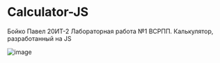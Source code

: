 # Calculator-JS

Бойко Павел 20ИТ-2 Лабораторная работа №1 ВСРПП. Калькулятор, разработанный на JS

![image](https://user-images.githubusercontent.com/108552195/197420122-62cd55b6-e07c-4c63-b8a3-9a16b2f4eac0.png)
